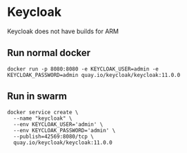 # Keycloak
Keycloak does not have builds for ARM

## Run normal docker
```
docker run -p 8080:8080 -e KEYCLOAK_USER=admin -e KEYCLOAK_PASSWORD=admin quay.io/keycloak/keycloak:11.0.0
```

## Run in swarm
```
docker service create \
  --name "keycloak" \
  --env KEYCLOAK_USER='admin' \
  --env KEYCLOAK_PASSWORD='admin' \
  --publish=42569:8080/tcp \
  quay.io/keycloak/keycloak:11.0.0

```
